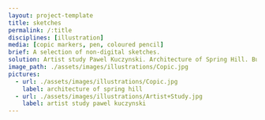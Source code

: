 ```yaml
---
layout: project-template
title: sketches
permalink: /:title
disciplines: [illustration]
media: [copic markers, pen, coloured pencil]
brief: A selection of non-digital sketches.
solution: Artist study Pawel Kuczynski. Architecture of Spring Hill. Burnett Lane.
image_path: ./assets/images/illustrations/Copic.jpg
pictures:
  - url: ./assets/images/illustrations/Copic.jpg
    label: architecture of spring hill
  - url: ./assets/images/illustrations/Artist+Study.jpg
    label: artist study pawel kuczynski
---
```

